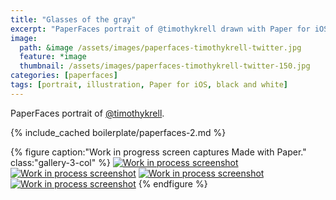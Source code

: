 ```yaml
---
title: "Glasses of the gray"
excerpt: "PaperFaces portrait of @timothykrell drawn with Paper for iOS on an iPad."
image: 
  path: &image /assets/images/paperfaces-timothykrell-twitter.jpg 
  feature: *image
  thumbnail: /assets/images/paperfaces-timothykrell-twitter-150.jpg
categories: [paperfaces]
tags: [portrait, illustration, Paper for iOS, black and white]
---
```


PaperFaces portrait of [@timothykrell](https://twitter.com/timothykrell).

{% include_cached boilerplate/paperfaces-2.md %}

{% figure caption:"Work in progress screen captures Made with Paper." class:"gallery-3-col" %}
[![Work in process screenshot](/assets/images/paperfaces-timothykrell-process-1-600.jpg)](/assets/images/paperfaces-timothykrell-process-1-lg.jpg) [![Work in process screenshot](/assets/images/paperfaces-timothykrell-process-2-600.jpg)](/assets/images/paperfaces-timothykrell-process-2-lg.jpg) [![Work in process screenshot](/assets/images/paperfaces-timothykrell-process-3-600.jpg)](/assets/images/paperfaces-timothykrell-process-3-lg.jpg) [![Work in process screenshot](/assets/images/paperfaces-timothykrell-process-4-600.jpg)](/assets/images/paperfaces-timothykrell-process-4-lg.jpg)
{% endfigure %}
